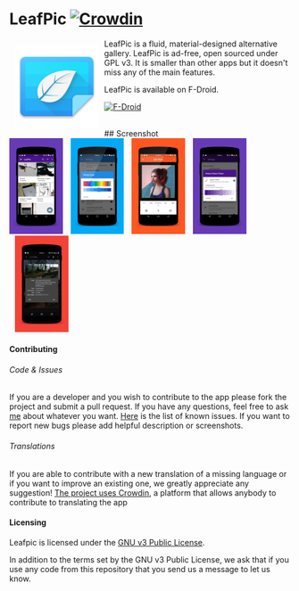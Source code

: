 # LeafPic [![Crowdin](https://d322cqt584bo4o.cloudfront.net/leafpic/localized.svg)](https://crowdin.com/project/leafpic)
<!--<img src="app/src/main/res/mipmap-xxhdpi/ic_launcher.png" align="left" > </br></br></br></br>-->

<img src="app/src/main/res/mipmap-xxhdpi/ic_launcher.png" align="left" width="150" hspace="10" vspace="10">
LeafPic is a fluid, material-designed alternative gallery. LeafPic is ad-free, open sourced under GPL v3. It is smaller than other apps but it doesn't miss any of the main features.

LeafPic is available on F-Droid.

[![F-Droid](https://f-droid.org/wiki/images/0/06/F-Droid-button_get-it-on.png)](https://f-droid.org/repository/browse/?fdid=com.horaapps.leafpic)

</br>
## Screenshot
<div style="dispaly:flex;" >
<img  src="screenshots/1.png" width="19%" >
<img style="margin-left:10px;" src="screenshots/2.png" width="19%" >
<img style="margin-left:10px;" src="screenshots/3.png" width="19%" >
<img style="margin-left:10px;" src="screenshots/4.png" width="19%" >
<img style="margin-left:10px;" src="screenshots/5.png" width="19%" >

</div>

#### Contributing

###### Code & Issues
If you are a developer and you wish to contribute to the app please fork the project
and submit a pull request.
If you have any questions, feel free to ask [me](mailto:dnld.sht@gmail.com) about whatever you want.
[Here](https://github.com/HoraApps/LeafPic/issues) is the list of known issues.
If you want to report new bugs please add helpful description or screenshots.

###### Translations
If you are able to contribute with a new translation of a missing language or if you want to improve an existing one, we greatly appreciate any suggestion!
[The project uses Crowdin](https://crowdin.com/project/leafpic), a platform that allows anybody to contribute to translating the app

#### Licensing
Leafpic is licensed under the [GNU v3 Public License](https://github.com/HoraApps/LeafPic/blob/master/LICENSE).

In addition to the terms set by the GNU v3 Public License, we ask that if you use any code from this repository that you send us a message to let us know.



